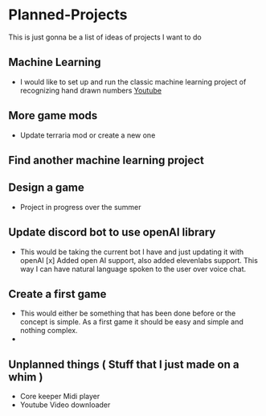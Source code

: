 # Planned-Projects
This is just gonna be a list of ideas of projects I want to do

## Machine Learning
- I would like to set up and run the classic machine learning project of recognizing hand drawn numbers [Youtube](<https://www.youtube.com/watch?v=bte8Er0QhDg>)

## More game mods
- Update terraria mod or create a new one

## Find another machine learning project

## Design a game
- Project in progress over the summer

## Update discord bot to use openAI library
- This would be taking the current bot I have and just updating it with openAI
[x] Added open AI support, also added elevenlabs support. This way I can have natural language spoken to the user over voice chat.

## Create a first game
- This would either be something that has been done before or the concept is simple. As a first game it should be easy and simple and nothing complex.
- 

## Unplanned things ( Stuff that I just made on a whim )
- Core keeper Midi player
- Youtube Video downloader

